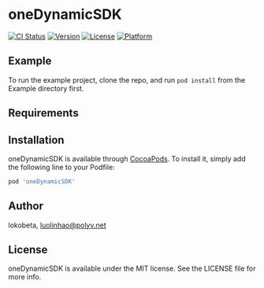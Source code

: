 # oneDynamicSDK

[![CI Status](https://img.shields.io/travis/lokobeta/oneDynamicSDK.svg?style=flat)](https://travis-ci.org/lokobeta/oneDynamicSDK)
[![Version](https://img.shields.io/cocoapods/v/oneDynamicSDK.svg?style=flat)](https://cocoapods.org/pods/oneDynamicSDK)
[![License](https://img.shields.io/cocoapods/l/oneDynamicSDK.svg?style=flat)](https://cocoapods.org/pods/oneDynamicSDK)
[![Platform](https://img.shields.io/cocoapods/p/oneDynamicSDK.svg?style=flat)](https://cocoapods.org/pods/oneDynamicSDK)

## Example

To run the example project, clone the repo, and run `pod install` from the Example directory first.

## Requirements

## Installation

oneDynamicSDK is available through [CocoaPods](https://cocoapods.org). To install
it, simply add the following line to your Podfile:

```ruby
pod 'oneDynamicSDK'
```

## Author

lokobeta, luolinhao@polyv.net

## License

oneDynamicSDK is available under the MIT license. See the LICENSE file for more info.
